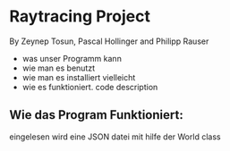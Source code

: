 # Raytracing Project 

By Zeynep Tosun, Pascal Hollinger and Philipp Rauser

- was unser Programm kann
- wie man es benutzt
- wie man es installiert vielleicht
- wie es funktioniert. code description


## Wie das Program Funktioniert:

eingelesen wird eine JSON datei mit hilfe der World class